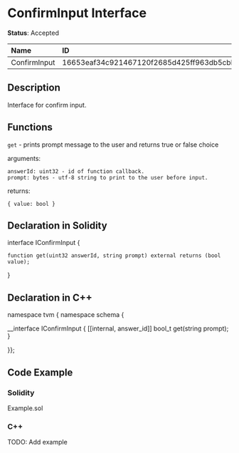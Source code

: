 
# ConfirmInput Interface

**Status**: Accepted

| Name         | ID                                                                |
| :----------- | :---------------------------------------------------------------- |
| ConfirmInput | 16653eaf34c921467120f2685d425ff963db5cbb5aa676a62a2e33bfc3f6828a  |


## Description

Interface for confirm input.

## Functions

`get` - prints prompt message to the user and returns true or false choice

arguments:

	answerId: uint32 - id of function callback.
	prompt: bytes - utf-8 string to print to the user before input.

returns:

	{ value: bool }

## Declaration in Solidity

interface IConfirmInput {

	function get(uint32 answerId, string prompt) external returns (bool value);

}

## Declaration in C++

namespace tvm { namespace schema {

__interface IConfirmInput {
	[[internal, answer_id]]
	bool_t get(string prompt);
}

}};

## Code Example

### Solidity

Example.sol

### C++

TODO: Add example
